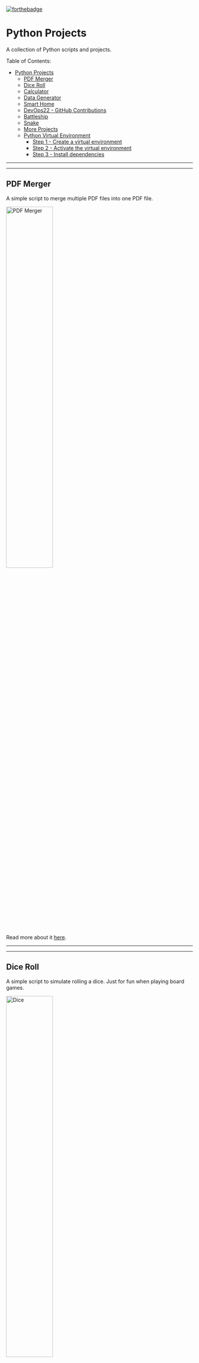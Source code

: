 [![forthebadge](https://forthebadge.com/images/badges/made-with-python.svg)](https://forthebadge.com)

# Python Projects

A collection of Python scripts and projects.

Table of Contents:

- [Python Projects](#python-projects)
  - [PDF Merger](#pdf-merger)
  - [Dice Roll](#dice-roll)
  - [Calculator](#calculator)
  - [Data Generator](#data-generator)
  - [Smart Home](#smart-home)
  - [DevOps22 - GitHub Contributions](#devops22---github-contributions)
  - [Battleship](#battleship)
  - [Snake](#snake)
  - [More Projects](#more-projects)
  - [Python Virtual Environment](#python-virtual-environment)
    - [Step 1 - Create a virtual environment](#step-1---create-a-virtual-environment)
    - [Step 2 - Activate the virtual environment](#step-2---activate-the-virtual-environment)
    - [Step 3 - Install dependencies](#step-3---install-dependencies)

---
---

## PDF Merger

A simple script to merge multiple PDF files into one PDF file.

<img src="PDF-Merger/img/merged.png" alt="PDF Merger" width=50%/>

Read more about it [here](/PDF-Merger/README.md).

---
---

## Dice Roll

A simple script to simulate rolling a dice. Just for fun when playing board games.

<img src="Fun-Projects/DiceRoll/img/dice.png" alt="Dice" width=50%/>

Read more about it [here](Fun-Projects/DiceRoll/README.md).

---
---

## Calculator

A simple calculator that can do basic math operations. Made while learning Tkinter.

<img src="Fun-Projects/Calculator/img/calculator.png" alt="Calculator" width=50%/>

Read more about it [here](Fun-Projects/Calculator/README.md).

---
---

## Data Generator

A script to generate random user data for populating different projects, like databases, active directory, etc. Just a small tool to automate the process of creating test data.

<img src="Data-Generator/img/random.png" alt="Data Generator" width=50%/>

Read more about it [here](Data-Generator/README.md).

---
---

## Smart Home

A "fictive" smart home project. It consists of a server and multiple clients. Users can control the lights, temperature sensors and ON/OFF switches from the Home Panel. Used Tkinter for the GUI and sockets for communication between the server and the clients.

<img src="Smart-Home/img/full-on.png" alt="Smart Home" width=50%/>

Read more about it [here](Smart-Home/README.md).

---
---

## DevOps22 - GitHub Contributions

A fun project counting the GitHub contributions of the DevOps22 students. The script is run every day at 00:00 and the results are saved in a JSON file. The script also generates a Pie Chart with the Top 5 students with the most contributions. More to come... 🙂

<img src="GitHub-Contributions/img/top5.png" alt="Pie Chart" width=50%/>

---

See the table and the chart with Top 5 [here](GitHub-Contributions/DevOps22.md).

Read more about it [here](GitHub-Contributions/README.md).

For the last update, check this [page](https://alexroman777.github.io/DevOps22/).

---
---

## Battleship

A simple Battleship game made using Pygame. The game is played against AI. The AI is not very smart, but it is fun to play against it. The game is played on a 10x10 grid. The player and the AI have 5 ships each. The player can place the ships manually or randomly. The AI places the ships randomly. The player and the AI take turns shooting at each other's ships. The first one to sink all the opponent's ships wins.

<img src="Battleship/img/won.png" alt="Battleship" width=50%/>

Read more about it [here](Battleship/README.md). 

---
---

## Snake

The classic snake game, written in Python using Tkinter.

<img src="Snake/img/snake.png" alt="Snake" width=50%/>

Read more about it [here](Snake/README.md).

---
---

## More Projects

[![Typing SVG](https://readme-typing-svg.herokuapp.com?font=Fira+Code&duration=2000&pause=1000&width=435&lines=Coming+soon;3;2;1;%F0%9F%98%81)](https://git.io/typing-svg)

---
---

## Python Virtual Environment

To create a virtual environment, decide upon a directory where you want to place it, and run the venv module as a script with the directory path, in the example below, a directory named .venv

It is recommended to use a virtual environment while developing Python applications. This keeps the dependencies required by different projects in separate places by creating virtual Python environments for them. It keeps your global site-packages directory clean and manageable.

### Step 1 - Create a virtual environment

```bash
python3 -m venv .venv
```

### Step 2 - Activate the virtual environment

```bash
source .venv/bin/activate
```

### Step 3 - Install dependencies

```bash
pip install -r requirements.txt
```

---
---

Back to [top](#python-projects)
